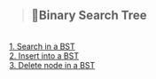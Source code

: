 > ## 🌴Binary Search Tree
<br>
<a href="https://leetcode.com/problems/search-in-a-binary-search-tree/description/">1. Search in a BST</a><br>
<a href="https://leetcode.com/problems/insert-into-a-binary-search-tree/">2. Insert into a BST</a><br>
<a href="https://leetcode.com/problems/delete-node-in-a-bst/description/">3. Delete node in a BST</a><br>
